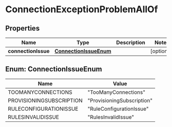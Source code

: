 

# ConnectionExceptionProblemAllOf


## Properties

Name | Type | Description | Notes
------------ | ------------- | ------------- | -------------
**connectionIssue** | [**ConnectionIssueEnum**](#ConnectionIssueEnum) |  |  [optional]



## Enum: ConnectionIssueEnum

Name | Value
---- | -----
TOOMANYCONNECTIONS | &quot;TooManyConnections&quot;
PROVISIONINGSUBSCRIPTION | &quot;ProvisioningSubscription&quot;
RULECONFIGURATIONISSUE | &quot;RuleConfigurationIssue&quot;
RULESINVALIDISSUE | &quot;RulesInvalidIssue&quot;



